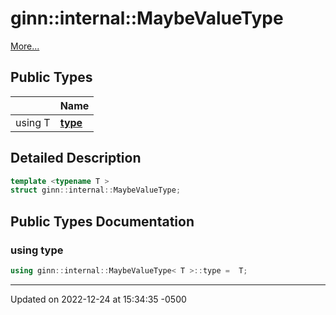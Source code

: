 # ginn::internal::MaybeValueType


 [More...](#detailed-description)

## Public Types

<span class="api-table">

|                | Name           |
| -------------- | -------------- |
| using T | **[type](api/Classes/structginn_1_1internal_1_1_maybe_value_type.md#using-type)**  |


</span>

## Detailed Description

```cpp
template <typename T >
struct ginn::internal::MaybeValueType;
```

## Public Types Documentation

### using type

```cpp
using ginn::internal::MaybeValueType< T >::type =  T;
```


-------------------------------

Updated on 2022-12-24 at 15:34:35 -0500